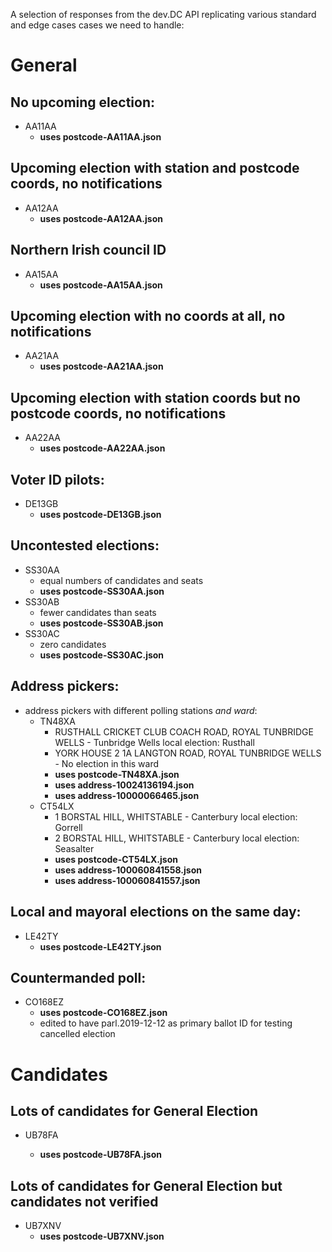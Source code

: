 A selection of responses from the dev.DC API
replicating various standard and edge cases cases we need to handle:

# General

## No upcoming election:

- AA11AA
  - **uses postcode-AA11AA.json**

## Upcoming election with station and postcode coords, no notifications

- AA12AA
  - **uses postcode-AA12AA.json**

## Northern Irish council ID

- AA15AA
  - **uses postcode-AA15AA.json**

## Upcoming election with no coords at all, no notifications

- AA21AA
  - **uses postcode-AA21AA.json**

## Upcoming election with station coords but no postcode coords, no notifications

- AA22AA
  - **uses postcode-AA22AA.json**

## Voter ID pilots:

- DE13GB
  - **uses postcode-DE13GB.json**

## Uncontested elections:

- SS30AA
  - equal numbers of candidates and seats
  - **uses postcode-SS30AA.json**
- SS30AB
  - fewer candidates than seats
  - **uses postcode-SS30AB.json**
- SS30AC
  - zero candidates
  - **uses postcode-SS30AC.json**

## Address pickers:

- address pickers with different polling stations _and ward_:
  - TN48XA
    - RUSTHALL CRICKET CLUB COACH ROAD, ROYAL TUNBRIDGE WELLS - Tunbridge Wells local election: Rusthall
    - YORK HOUSE 2 1A LANGTON ROAD, ROYAL TUNBRIDGE WELLS - No election in this ward
    - **uses postcode-TN48XA.json**
    - **uses address-10024136194.json**
    - **uses address-10000066465.json**
  - CT54LX
    - 1 BORSTAL HILL, WHITSTABLE - Canterbury local election: Gorrell
    - 2 BORSTAL HILL, WHITSTABLE - Canterbury local election: Seasalter
    - **uses postcode-CT54LX.json**
    - **uses address-100060841558.json**
    - **uses address-100060841557.json**

## Local and mayoral elections on the same day:

- LE42TY
  - **uses postcode-LE42TY.json**

## Countermanded poll:

- CO168EZ
  - **uses postcode-CO168EZ.json**
  - edited to have parl.2019-12-12 as primary ballot ID for testing cancelled election

# Candidates

## Lots of candidates for General Election

- UB78FA

  - **uses postcode-UB78FA.json**

## Lots of candidates for General Election but candidates not verified

- UB7XNV
  - **uses postcode-UB7XNV.json**
